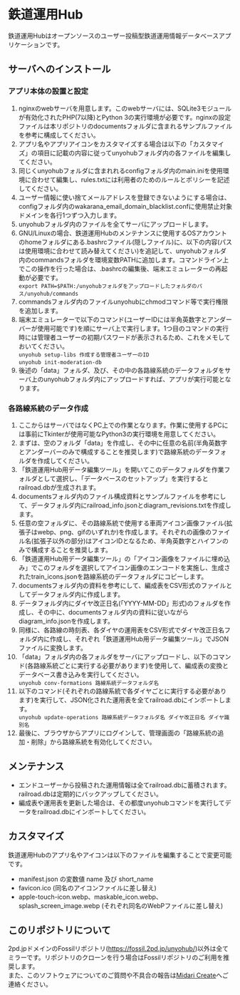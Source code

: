 # 鉄道運用Hub

鉄道運用Hubはオープンソースのユーザー投稿型鉄道運用情報データベースアプリケーションです。  


## サーバへのインストール

### アプリ本体の設置と設定

1. nginxのwebサーバを用意します。このwebサーバには、SQLite3モジュールが有効化されたPHP(7以降)とPython 3の実行環境が必要です。nginxの設定ファイルは本リポジトリのdocumentsフォルダに含まれるサンプルファイルを参考に構成してください。
2. アプリ名やアプリアイコンをカスタマイズする場合は以下の「カスタマイズ」の項目に記載の内容に従ってunyohubフォルダ内の各ファイルを編集してください。
3. 同じくunyohubフォルダに含まれれるconfigフォルダ内のmain.iniを使用環境に合わせて編集し、rules.txtには利用者のためのルールとポリシーを記述してください。
4. ユーザー情報に使い捨てメールアドレスを登録できないようにする場合は、configフォルダ内のwakarana_email_domain_blacklist.confに使用禁止対象ドメインを各行1つずつ入力します。
5. unyohubフォルダ内のファイルを全てサーバにアップロードします。
6. GNU/Linuxの場合、鉄道運用Hubのメンテナンスに使用するOSアカウントのhomeフォルダにある.bashrcファイル(隠しファイル)に、以下の内容(パスは使用環境に合わせて読み替えてください)を追記して、unyohubフォルダ内のcommandsフォルダを環境変数PATHに追加します。コマンドライン上でこの操作を行った場合は、.bashrcの編集後、端末エミュレーターの再起動が必要です。  
    `export PATH=$PATH:/unyohubフォルダをアップロードしたフォルダのパス/unyohub/commands`
7. commandsフォルダ内のファイルunyohubにchmodコマンド等で実行権限を追加します。
8. 端末エミュレーターで以下のコマンド(ユーザーIDには半角英数字とアンダーバーが使用可能です)を順にサーバ上で実行します。1つ目のコマンドの実行時には管理者ユーザーの初期パスワードが表示されるため、これをメモしておいてください。  
    `unyohub setup-libs 作成する管理者ユーザーのID`  
    `unyohub init-moderation-db`
9. 後述の「data」フォルダ、及び、その中の各路線系統のデータフォルダをサーバ上のunyohubフォルダ内にアップロードすれば、アプリが実行可能となります。

### 各路線系統のデータ作成

1. ここからはサーバではなくPC上での作業となります。作業に使用するPCには事前にTkinterが使用可能なPython3の実行環境を用意してください。
2. まずは、空のフォルダ「data」を作成し、その中に任意の名前(半角英数字とアンダーバーのみで構成することを推奨します)で路線系統のデータフォルダを作成してください。
3. 「鉄道運用Hub用データ編集ツール」を開いてこのデータフォルダを作業フォルダとして選択し、「データベースのセットアップ」を実行するとrailroad.dbが生成されます。
4. documentsフォルダ内のファイル構成資料とサンプルファイルを参考にして、データフォルダ内にrailroad_info.jsonとdiagram_revisions.txtを作成します。
5. 任意の空フォルダに、その路線系統で使用する車両アイコン画像ファイル(拡張子はwebp、png、gifのいずれか)を作成します。それぞれの画像のファイル名(拡張子以外の部分)はアイコンIDとなるため、半角英数字とハイフンのみで構成することを推奨します。
6. 「鉄道運用Hub用データ編集ツール」の「アイコン画像をファイルに埋め込み」でこのフォルダを選択してアイコン画像のエンコードを実施し、生成されたtrain_icons.jsonを路線系統のデータフォルダにコピーします。
7. documentsフォルダ内の資料を参考にして、編成表をCSV形式のファイルとしてデータフォルダ内に作成します。
8. データフォルダ内にダイヤ改正日名(「YYYY-MM-DD」形式)のフォルダを作成し、その中に、documentsフォルダ内の資料に従いながらdiagram_info.jsonを作成します。
9. 同様に、各路線の時刻表、各ダイヤの運用表をCSV形式でダイヤ改正日名フォルダ内に作成し、それぞれ「鉄道運用Hub用データ編集ツール」でJSONファイルに変換します。
10. 「data」フォルダ内の各フォルダをサーバにアップロードし、以下のコマンド(各路線系統ごとに実行する必要があります)を使用して、編成表の変換とデータベース書き込みを実行してください。  
    `unyohub conv-formations 路線系統データフォルダ名`
11. 以下のコマンド(それぞれの路線系統で各ダイヤごとに実行する必要があります)を実行して、JSON化された運用表を全てrailroad.dbにインポートします。  
    `unyohub update-operations 路線系統データフォルダ名 ダイヤ改正日名 ダイヤ識別名`
12. 最後に、ブラウザからアプリにログインして、管理画面の「路線系統の追加・削除」から路線系統を有効化してください。


## メンテナンス

- エンドユーザーから投稿された運用情報は全てrailroad.dbに蓄積されます。railroad.dbは定期的にバックアップしてください。
- 編成表や運用表を更新した場合は、その都度unyohubコマンドを実行してデータをrailroad.dbにインポートしてください。


## カスタマイズ

鉄道運用Hubのアプリ名やアイコンは以下のファイルを編集することで変更可能です。

- manifest.json の変数値 name 及び short_name
- favicon.ico (同名のアイコンファイルに差し替え)
- apple-touch-icon.webp、maskable_icon.webp、splash_screen_image.webp (それぞれ同名のWebPファイルに差し替え)


## このリポジトリについて

2pd.jpドメインのFossilリポジトリ(<https://fossil.2pd.jp/unyohub/>)以外は全てミラーです。リポジトリのクローンを行う場合はFossilリポジトリのご利用を推奨します。  
また、このソフトウェアについてのご質問や不具合の報告は[Midari Create](https://create.2pd.jp/)へご連絡ください。
